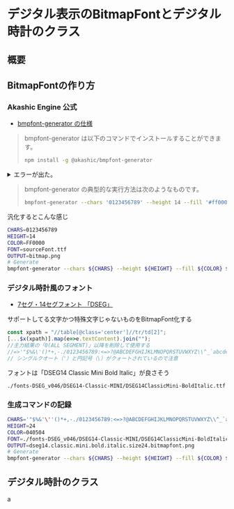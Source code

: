 デジタル表示のBitmapFontとデジタル時計のクラス
==============================================

概要
----

BitmapFontの作り方
------------------

### Akashic Engine 公式

- [bmpfont-generator の仕様](https://akashic-games.github.io/reference/tool/bmpfont-generator.html)

> bmpfont-generator は以下のコマンドでインストールすることができます。
> ```bash
> npm install -g @akashic/bmpfont-generator
> ```

<details>
<summary>エラーが出た。</summary>
Copilotに聞いたら、ローカルビルドに必要なライブラリが足りないとのこと。
以下のコマンドでインストールするってコトまで教えてくれた。

```sh
sudo apt update
sudo apt install -y build-essential libcairo2-dev libpango1.0-dev libjpeg-dev libgif-dev librsvg2-dev pkg-config libpixman-1-dev
```

インストール後に再実行したらうまく行った。

</details>



> bmpfont-generator の典型的な実行方法は次のようなものです。
> ```bash
> bmpfont-generator --chars '0123456789' --height 14 --fill '#ff0000' sourceFont.ttf bitmap.png
> ```

汎化するとこんな感じ

```sh
CHARS=0123456789
HEIGHT=14
COLOR=FF0000
FONT=sourceFont.ttf
OUTPUT=bitmap.png
# Generate
bmpfont-generator --chars ${CHARS} --height ${HEIGHT} --fill ${COLOR} ${FONT} ${OUTPUT}
```

### デジタル時計風のフォント

- [7セグ・14セグフォント 「DSEG」](https://www.keshikan.net/fonts.html)

サポートしてる文字かつ特殊文字じゃないものをBitmapFont化する

```js
const xpath = "//table[@class='center']//tr/td[2]";
[...$x(xpath)].map(e=>e.textContent).join("");
//主力結果の「0(ALL SEGMENT)」以降を削除して使用する
//=>'"$%&\'()*+,-./0123456789:<=>?@ABCDEFGHIJKLMNOPQRSTUVWXYZ\\^_`abcdefghijklmnopqrstuvwxyz|~\\¦°±（後略）'
// シングルクオート（'）と円記号（\）がクォートされているので注意
```

フォントは「DSEG14 Classic Mini Bold Italic」が良さそう

```
./fonts-DSEG_v046/DSEG14-Classic-MINI/DSEG14ClassicMini-BoldItalic.ttf
```

### 生成コマンドの記録

```sh
CHARS='"$%&'\''()*+,-./0123456789:<=>?@ABCDEFGHIJKLMNOPQRSTUVWXYZ\\^_`abcdefghijklmnopqrstuvwxyz|~\\¦'
HEIGHT=24
COLOR=040504
FONT=./fonts-DSEG_v046/DSEG14-Classic-MINI/DSEG14ClassicMini-BoldItalic.ttf
OUTPUT=dseg14.classic.mini.bold.italic.size24.bitmapfont.png
# Generate
bmpfont-generator --chars ${CHARS} --height ${HEIGHT} --fill ${COLOR} ${FONT} ${OUTPUT}
```


デジタル時計のクラス
--------------------

a

